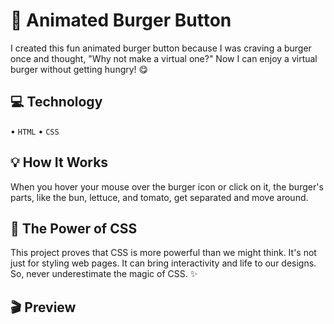 # 🍔 Animated Burger Button
I created this fun animated burger button because I was craving a burger once and thought, "Why not make a virtual one?" Now I can enjoy a virtual burger without getting hungry! 😋

## 💻 Technology

  • `HTML`
  • `CSS`

## 💡 How It Works

When you hover your mouse over the burger icon or click on it, the burger's parts, like the bun, lettuce, and tomato, get separated and move around.

## 🦄 The Power of CSS

This project proves that CSS is more powerful than we might think. It's not just for styling web pages. It can bring interactivity and life to our designs. So, never underestimate the magic of CSS. ✨

 ## 🎬 Preview
 
